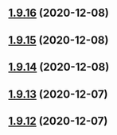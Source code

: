 ## [1.9.16](https://github.com/dds/aoc2020/compare/v1.9.15...v1.9.16) (2020-12-08)



## [1.9.15](https://github.com/dds/aoc2020/compare/v1.9.14...v1.9.15) (2020-12-08)



## [1.9.14](https://github.com/dds/aoc2020/compare/v1.9.13...v1.9.14) (2020-12-08)



## [1.9.13](https://github.com/dds/aoc2020/compare/v1.9.12...v1.9.13) (2020-12-07)



## [1.9.12](https://github.com/dds/aoc2020/compare/v1.9.11...v1.9.12) (2020-12-07)



